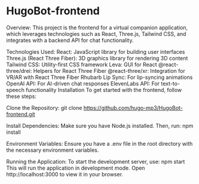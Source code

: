 # HugoBot-frontend
Overview:
This project is the frontend for a virtual companion application, which leverages technologies such as React, Three.js, Tailwind CSS, and integrates with a backend API for chat functionality.

Technologies Used:
React: JavaScript library for building user interfaces
Three.js (React Three Fiber): 3D graphics library for rendering 3D content
Tailwind CSS: Utility-first CSS framework
Leva: GUI for React
@react-three/drei: Helpers for React Three Fiber
@react-three/xr: Integration for VR/AR with React Three Fiber
Rhubarb Lip Sync: For lip-syncing animations
OpenAI API: For AI-driven chat responses
ElevenLabs API: For text-to-speech functionality
Installation
To get started with the frontend, follow these steps:

Clone the Repository:
git clone https://github.com/hugo-mp3/HugoBot-frontend.git

Install Dependencies:
Make sure you have Node.js installed. Then, run:
npm install

Environment Variables:
Ensure you have a .env file in the root directory with the necessary environment variables.

Running the Application:
To start the development server, use:
npm start
This will run the application in development mode. Open http://localhost:3000 to view it in your browser.